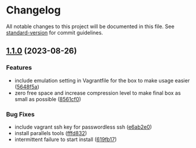 # Changelog

All notable changes to this project will be documented in this file. See [standard-version](https://github.com/conventional-changelog/standard-version) for commit guidelines.

## [1.1.0](https://github.com/batinicaz/parallels-ubuntu-x86_64-emulation/compare/v1.0.0...v1.1.0) (2023-08-26)


### Features

* include emulation setting in Vagrantfile for the box to make usage easier ([5648f5a](https://github.com/batinicaz/parallels-ubuntu-x86_64-emulation/commit/5648f5a85ca0faa253262d75883c892332d6c83a))
* zero free space and increase compression level to make final box as small as possible ([8561cf0](https://github.com/batinicaz/parallels-ubuntu-x86_64-emulation/commit/8561cf036e69058ddfdb902ea10cd0b4479f2e4c))


### Bug Fixes

* include vagrant ssh key for passwordless ssh ([e6ab2e0](https://github.com/batinicaz/parallels-ubuntu-x86_64-emulation/commit/e6ab2e08987b9b7ea461ff69e58e43f40d0bd86b))
* install parallels tools ([fffd832](https://github.com/batinicaz/parallels-ubuntu-x86_64-emulation/commit/fffd832832f6f84360fc81a22e37c430ee5a5791))
* intermittent failure to start install ([619fb17](https://github.com/batinicaz/parallels-ubuntu-x86_64-emulation/commit/619fb17088c3da1a0bc86b08028097f6dcb8454c))
